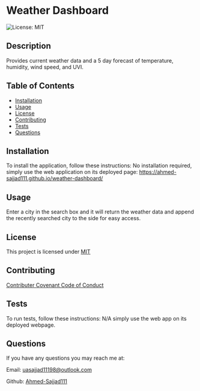 # Weather Dashboard
  ![License: MIT](https://img.shields.io/badge/License-MIT-yellow.svg)

  ## Description
  Provides current weather data and a 5 day forecast of temperature, humidity, wind speed, and UVI.

  ## Table of Contents
  * [Installation](#installation)
  * [Usage](#usage)
  * [License](#license)
  * [Contributing](#contributing)
  * [Tests](#tests)
  * [Questions](#questions)

  ## Installation
  To install the application, follow these instructions:
  No installation required, simply use the web application on its deployed page: https://ahmed-sajjad111.github.io/weather-dashboard/

  ## Usage
  Enter a city in the search box and it will return the weather data and append the recently searched city to the side for easy access.

  ## License
    
  This project is licensed under [MIT](https://opensource.org/licenses/MIT)

  ## Contributing
  
  [Contributer Covenant Code of Conduct](https://www.contributor-covenant.org/version/2/1/code_of_conduct/)

  ## Tests
  To run tests, follow these instructions:
  N/A simply use the web app on its deployed webpage.

  ## Questions

  If you have any questions you may reach me at:


  Email: uasajjad11198@outlook.com


  Github: [Ahmed-Sajjad111](https://github.com/Ahmed-Sajjad111/)

